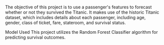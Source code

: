 The objective of this project is to use a passenger's features to forecast whether or not they survived the Titanic.
It makes use of the historic Titanic dataset, which includes details about each passenger, including age, gender, class of ticket, fare, stateroom, and survival status.

Model Used 
This project utilizes the Random Forest Classifier algorithm for predicting survival outcomes.
